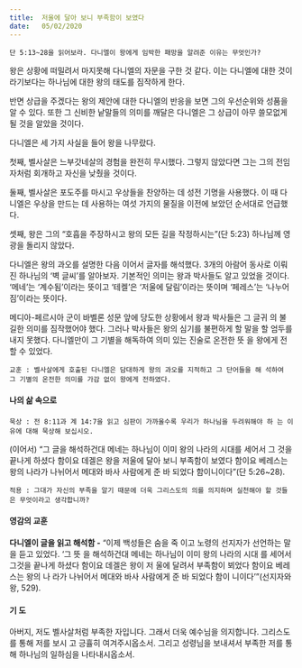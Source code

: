 ```yaml
---
title:  저울에 달아 보니 부족함이 보였다
date:   05/02/2020
---
```


`단 5:13~28을 읽어보라. 다니엘이 왕에게 임박한 패망을 알려준 이유는 무엇인가?`

왕은 상황에 떠밀려서 마지못해 다니엘의 자문을 구한 것 같다. 이는 다니엘에 대한
것이라기보다는 하나님에 대한 왕의 태도를 짐작하게 한다.

반면 상급을 주겠다는 왕의 제안에 대한 다니엘의 반응을 보면 그의 우선순위와
성품을 알 수 있다. 또한 그 신비한 낱말들의 의미를 깨달은 다니엘은 그 상급이 아무
쓸모없게 될 것을 알았을 것이다.

다니엘은 세 가지 사실을 들어 왕을 나무랐다.

첫째, 벨사살은 느부갓네살의 경험을 완전히 무시했다. 그렇지 않았다면 그는 그의
전임자처럼 회개하고 자신을 낮췄을 것이다.

둘째, 벨사살은 포도주를 마시고 우상들을 찬양하는 데 성전 기명을 사용했다. 이
때 다니엘은 우상을 만드는 데 사용하는 여섯 가지의 물질을 이전에 보았던 순서대로
언급했다.

셋째, 왕은 그의 “호흡을 주장하시고 왕의 모든 길을 작정하시는”(단 5:23) 하나님께
영광을 돌리지 않았다.

다니엘은 왕의 과오를 설명한 다음 이어서 글자를 해석했다. 3개의 아람어 동사로
이뤄진 하나님의 ‘벽 글씨’를 알아보자. 기본적인 의미는 왕과 박사들도 알고 있었을
것이다. ‘메네’는 ‘계수됨’이라는 뜻이고 ‘테켈’은 ‘저울에 달림’이라는 뜻이며 ‘페레스’는
‘나누어짐’이라는 뜻이다.

메디아-페르시아 군이 바벨론 성문 앞에 당도한 상황에서 왕과 박사들은 그 글귀
의 불길한 의미를 짐작했어야 했다. 그러나 박사들은 왕의 심기를 불편하게 할 말을
할 엄두를 내지 못했다. 다니엘만이 그 기별을 해독하여 의미 있는 진술로 온전한 뜻
을 왕에게 전할 수 있었다.

`교훈 : 벨사살에게 호출된 다니엘은 담대하게 왕의 과오를 지적하고 그 단어들을 해
석하여 그 기별의 온전한 의미를 가감 없이 왕에게 전하였다.`

#### 나의 삶 속으로

`묵상 : 전 8:11과 계 14:7을 읽고 심판이 가까울수록 우리가 하나님을 두려워해야 하
는 이유에 대해 묵상해 보십시오.`

(이어서) “그 글을 해석하건대 메네는 하나님이 이미 왕의 나라의 시대를 세어서 그
것을 끝나게 하셨다 함이요 데겔은 왕을 저울에 달아 보니 부족함이 보였다 함이요
베레스는 왕의 나라가 나뉘어서 메대와 바사 사람에게 준 바 되었다 함이니이다”(단
5:26~28).

`적용 : 그대가 자신의 부족을 알기 때문에 더욱 그리스도의 의를 의지하며 실천해야 할
것들은 무엇이라고 생각합니까?`

#### 영감의 교훈

**다니엘이 글을 읽고 해석함 -** “이제 백성들은 숨을 죽
이고 노령의 선지자가 선언하는 말을 듣고 있었다. ‘그 뜻
을 해석하건대 메네는 하나님이 이미 왕의 나라의 시대
를 세어서 그것을 끝나게 하셨다 함이요 데겔은 왕이 저
울에 달려서 부족함이 뵈었다 함이요 베레스는 왕의 나
라가 나뉘어서 메대와 바사 사람에게 준 바 되었다 함이
니이다’”(선지자와 왕, 529).

#### 기 도

아버지, 저도 벨사살처럼
부족한 자입니다. 그래서
더욱 예수님을 의지합니다.
그리스도를 통해 저를 보시
고 긍휼히 여겨주시옵소서.
그리고 성령님을 보내셔서
부족한 저를 통해 하나님의
일하심을 나타내시옵소서.